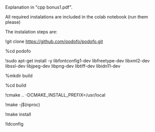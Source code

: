 Explanation in "cpp bonus1.pdf".

All required instalations are included in the colab notebook (run them please)

The instalation steps are:

  !git clone https://github.com/podofo/podofo.git

  %cd podofo

  !sudo apt-get install -y libfontconfig1-dev libfreetype-dev libxml2-dev libssl-dev libjpeg-dev libpng-dev libtiff-dev libidn11-dev

  %mkdir build

  %cd build

  !cmake .. -DCMAKE_INSTALL_PREFIX=/usr/local

  !make -j$(nproc)

  !make install

  !ldconfig
